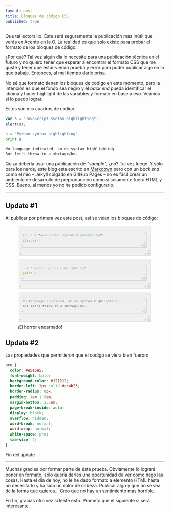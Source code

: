 ```yaml
---
layout: post
title: Bloques de código CSS
published: true
---
```


Que tal lectorsillo. Éste será seguramente la publicación más inútil que verás en Acento en la O. La realidad es que solo existe para probar el formato de los bloques de código.

¿Por qué? Tal vez algún día lo necesite para una publicación técnica en el futuro y no quiero tener que esperar a encontrar el formato CSS que me guste y tener que estar viendo prueba y error para poder publicar algo en lo que trabaje. Entonces, al mal tiempo darle prisa.

No sé que formato tienen los bloques de codigo en este momento, pero la intención es que el fondo sea negro y el _back end_ pueda identificar el idioma y hacer highlight de las variables y formato en base a eso. Veamos si lo puedo lograr.

Estos son mis cuadros de código:

```javascript
var s = "JavaScript syntax highlighting";
alert(s);
```

```python
s = "Python syntax highlighting"
print s
```

```
No language indicated, so no syntax highlighting.
But let's throw in a <b>tag</b>.
```

Quiza debería usar una publicación de _"sample"_, ¿no? Tal vez luego. Y sólo para los nerds, este blog esta escrito en [Markdown](http://daringfireball.net/projects/markdown/) pero con un _back end_ como el mío &ndash; Jekyll colgado en GitHub Pages &ndash; no es fácil crear un ambiente de desarrollo de preproducción como si solamente fuera HTML y CSS. Bueno, al menos yo no he podido configurarlo.

---

## Update #1

Al publicar por primera vez este post, así se veían los bloques de código:

<figure>
    <img src="/images/post/codecss.png" alt="Bloques de codigo con formato horrible">
    <figcaption>¡El horror encarnado!</figcaption>
</figure>

## Update #2

Las propiedades que permitieron que el codigo se viera bien fueron:

```css
pre {
  color: #e5e5e5;
  font-weight: bold;
  background-color: #121212;
  border-left: 3px solid #cc4b23;
  border-radius: 8px;
  padding: 1em 1.5em;
  margin-bottom: 1.5em;
  page-break-inside: auto;
  display: block;
  overflow: hidden;
  word-break: normal;
  word-wrap: normal;
  white-space: pre;
  tab-size: 2;
}
```

Fin del update

---

Muchas gracias por formar parte de ésta prueba. Obviamente lo lograré poner en formato, sólo quería darles una oportunidad de ver como hago las cosas. Hasta el día de hoy, no le he dado formato a elemento HTML hasta no necesitarlo y ha sido un dolor de cabeza. Publicar algo y que no se vea de la forma que quieres... Creo que no hay un sentimiento más horrible.

En fin, gracias otra vez si leíste esto. Prometo que el siguiente si será interesante.

